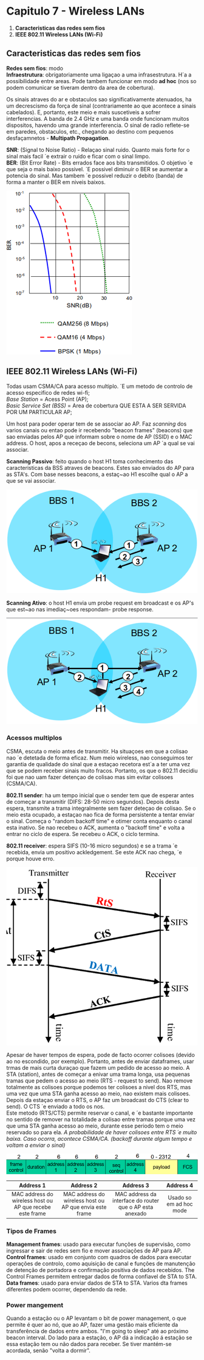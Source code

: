 # Capitulo 7 - Wireless LANs

 1. __Caracteristicas das redes sem fios__
 2. __IEEE 802.11 Wireless LANs (Wi-Fi)__

## Caracteristicas das redes sem fios

__Redes sem fios__: modo \
__Infraestrutura__: obrigatoriamente uma ligaçao a uma infrasestrutura. H´a a possibilidade entre areas. Pode tambem funcionar em modo __ad hoc__ (nos so podem comunicar se tiveram dentro da area de cobertura). 

Os sinais atraves do ar e obstaculos sao significativamente atenuados, ha um decrescismo da força de sinal (contrariamente ao que acontece a sinais cabelados). E, portanto, este meio e mais suscetiveis a sofrer interferencias. A banda de 2.4 GHz e uma banda onde funcionam muitos dispositos, havendo uma grande interferencia. O sinal de radio reflete-se em paredes, obstaculos, etc., chegando ao destino com pequenos desfaçamnetos - __Multipath Propagation__.

__SNR__: (Signal to Noise Ratio) - Relaçao sinal ruido. Quanto mais forte for o sinal mais facil ´e extrair o ruido e ficar com o sinal limpo. \
__BER__: (Bit Error Rate) - Bits errados face aos bits transmitidos. O objetivo ´e que seja o mais baixo possivel. ´E possivel diminuir o BER se aumentar a potencia do sinal. Mas tambem ´e possivel reduzir o debito (banda) de forma a manter o BER em niveis baixos.

![BER](img/BER.png)

## IEEE 802.11 Wireless LANs (Wi-Fi)

Todas usam CSMA/CA para acesso multiplo. ´E um metodo de controlo de acesso especifico de redes wi-fi; \
*Base Station* = Acess Point (AP); \
*Basic Service Set (BSS)* = Area de cobertura QUE ESTA A SER SERVIDA POR UM PARTICULAR AP; 

Um host para poder operar tem de se associar ao AP. Faz *scanning* dos varios canais ou entao pode ir recebendo "beacon frames" (beacons) que sao enviadas pelos AP que informam sobre o nome de AP (SSID) e o MAC address. O host, apos a receçao de becons, seleciona um AP ´a qual se vai associar.

__Scanning Passivo__: feito quando o host H1 toma conhecimento das caracteristicas da BSS atraves de beacons. Estes sao enviados do AP para as STA's. Com base nesses beacons, a estaç~ao H1 escolhe qual o AP a que se vai associar. 

![Scanning Passivo](img/passive.png)

__Scanning Ativo__: o host H1 envia um probe request em broadcast e os AP's que est~ao nas imediaç~oes respondam- probe response.

![Scanning Ativo](img/ativo.png)

### Acessos multiplos

CSMA, escuta o meio antes de transmitir. Ha situaçoes em que a colisao nao ´e detetada de forma eficaz. Num meio wireless, nao conseguimos ter garantia de qualidade do sinal que a estaçao recetora est´a a ter uma vez que se podem receber sinais muito fracos. Portanto, os que o 802.11 decidiu foi que nao uam fazer detençao de colisao mas sim evitar colisoes (CSMA/CA).

__802.11 sender__: ha um tempo inicial que o sender tem que de esperar antes de começar a transmitir (DIFS: 28-50 micro segundos). Depois desta espera, transmite a trama integralmente sem fazer deteçao de colisao. Se o meio esta ocupado, a estaçao nao fica de forma persistente a tentar enviar o sinal. Começa o "random backoff time" e otimer conta enquanto o canal esta inativo. Se nao recebeu o ACK, aumenta o "backoff time" e volta a entrar no ciclo de espera. Se recebeu o ACK, o ciclo termina.

__802.11 receiver__: espera SIFS (10-16 micro segundos) e se a trama ´e recebida, envia um positivo ackledgement. Se este ACK  nao chega, ´e porque houve erro.

![802.11 MAC Protocol: CSMA/CA](img/csmaca.png)

Apesar de haver tempos de espera, pode de facto ocorrer colisoes (devido ao no escondido, por exemplo). Portanto, antes de enviar dataframes, usar trmas de mais curta duraçao que fazem um pedido de acesso ao meio. A STA (station), antes de começar a enivar uma trama longa, usa pequenas tramas que pedem o acesso ao meio (RTS - request to send). Nao remove totalmente as colisoes porque podemos ter colisoes a nivel dos RTS, mas uma vez que uma STA ganha acesso ao meio, nao existem mais colisoes. Depois da estaçao enviar o RTS, o AP faz um broadcast do CTS (clear to send). O CTS ´e enviado a todo os nos. \
Este metodo (RTS/CTS) permite reservar o canal, e ´e bastante importante no sentido de remover na totalidade a colisao entre tramas porque uma vez que uma STA ganha acesso ao meio, durante esse periodo tem o meio reservado so para ela. *A probabilidade de haver colisoes entre RTS ´e muito baixa. Caso ocorra, acontece CSMA/CA. (backoff durante algum tempo e voltam a enviar o sinal)*

![Addressing](img/addressing.png)

| Address 1 | Address 2 | Address 3 | Address 4 |
|:---:|:---:|:---:|:---:|
|MAC address do wireless host ou AP que recebe este frame|MAC address do wireless host ou AP que envia este frame|MAC address da interface do router que o AP esta anexado|Usado so em ad hoc mode|

### Tipos de Frames

__Management frames__: usado para executar funções de supervisão, como ingressar e sair de redes sem fio e mover associações de AP para AP. \
__Control frames__: usado em conjunto com quadros de dados para executar operações de controlo, como aquisição de canal e funções de manutenção de detenção de portadora e confirmação positiva de dados recebidos. The Control Frames permitem entregar dados de forma confiavel de STA to STA. \
__Data frames__: usado para enviar dados de STA to STA. Varios dta frames diferentes podem ocorrer, dependendo da rede.

### Power mangement

Quando a estação ou o AP levantam o bit de power management, o que permite é quer ao nó, que ao AP, fazer uma gestão mais eficiente da transferência de dados entre ambos. "I'm going to sleep" até ao próximo beacon interval. Do lado para a estação, o AP dá a indicação á estação se essa estação tem ou não dados para receber. Se tiver mantém-se acordada, senão "volta a dormir".